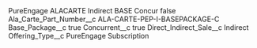 <?xml version="1.0" encoding="UTF-8"?>
<CustomMetadata xmlns="http://soap.sforce.com/2006/04/metadata" xmlns:xsi="http://www.w3.org/2001/XMLSchema-instance" xmlns:xsd="http://www.w3.org/2001/XMLSchema">
    <label>PureEngage ALACARTE Indirect BASE Concur</label>
    <protected>false</protected>
    <values>
        <field>Ala_Carte_Part_Number__c</field>
        <value xsi:type="xsd:string">ALA-CARTE-PEP-I-BASEPACKAGE-C</value>
    </values>
    <values>
        <field>Base_Package__c</field>
        <value xsi:type="xsd:boolean">true</value>
    </values>
    <values>
        <field>Concurrent__c</field>
        <value xsi:type="xsd:boolean">true</value>
    </values>
    <values>
        <field>Direct_Indirect_Sale__c</field>
        <value xsi:type="xsd:string">Indirect</value>
    </values>
    <values>
        <field>Offering_Type__c</field>
        <value xsi:type="xsd:string">PureEngage Subscription</value>
    </values>
</CustomMetadata>
